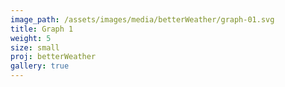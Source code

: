 ```yaml
---
image_path: /assets/images/media/betterWeather/graph-01.svg
title: Graph 1
weight: 5
size: small
proj: betterWeather
gallery: true
---
```

